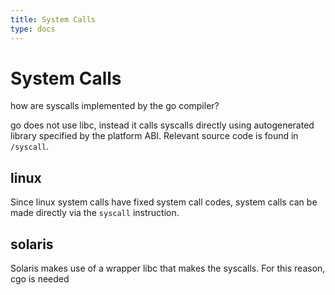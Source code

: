 ```yaml
---
title: System Calls
type: docs
---
```


# System Calls

how are syscalls implemented by the go compiler?

go does not use libc, instead it calls syscalls directly using autogenerated library specified by the platform ABI. Relevant source code is found in `/syscall`.

## linux

Since linux system calls have fixed system call codes, system calls can be made directly via the `syscall` instruction.

## solaris

Solaris makes use of a wrapper libc that makes the syscalls. For this reason, cgo is needed

